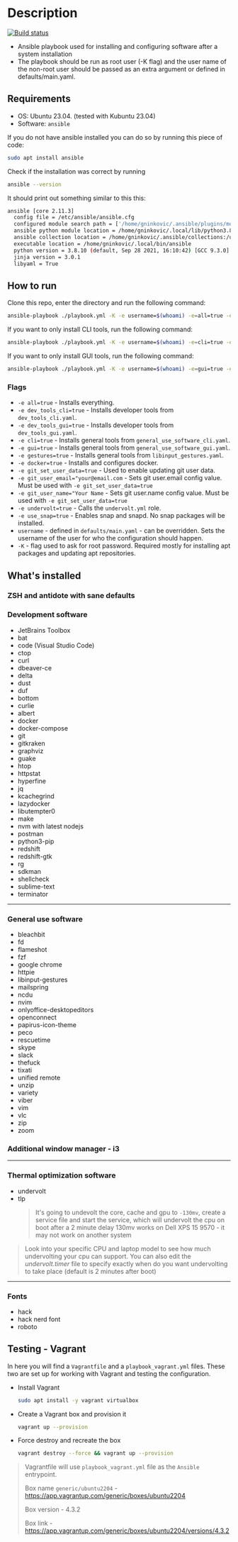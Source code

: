 # Description

[![Build status](https://github.com/TerrorSquad/ansible-post-installation/actions/workflows/build.yml/badge.svg)](https://github.com/TerrorSquad/ansible-post-installation/actions/workflows/build.yml)

- Ansible playbook used for installing and configuring software after a system installation
- The playbook should be run as root user (-K flag) and the user name of the non-root user should be passed as an extra argument or defined in defaults/main.yaml.

## Requirements

- OS: Ubuntu 23.04. (tested with Kubuntu 23.04)
- Software: `ansible`

If you do not have ansible installed you can do so by running this piece of code:

```bash
sudo apt install ansible
```

Check if the installation was correct by running

```bash
ansible --version
```

It should print out something similar to this this:

```bash
ansible [core 2.11.3]
  config file = /etc/ansible/ansible.cfg
  configured module search path = ['/home/gninkovic/.ansible/plugins/modules', '/usr/share/ansible/plugins/modules']
  ansible python module location = /home/gninkovic/.local/lib/python3.8/site-packages/ansible
  ansible collection location = /home/gninkovic/.ansible/collections:/usr/share/ansible/collections
  executable location = /home/gninkovic/.local/bin/ansible
  python version = 3.8.10 (default, Sep 28 2021, 16:10:42) [GCC 9.3.0]
  jinja version = 3.0.1
  libyaml = True
```

## How to run

Clone this repo, enter the directory and run the following command:

```bash
ansible-playbook ./playbook.yml -K -e username=$(whoami) -e=all=true -e=git_set_user_data=true -e "git_user_email='your@email.com'" -e "git_user_name='Your Name'"
```

If you want to only install CLI tools, run the following command:

```bash
ansible-playbook ./playbook.yml -K -e username=$(whoami) -e=cli=true -e=dev_tools_cli=true -e=git_set_user_data=true -e "git_user_email='your@email.com'" -e "git_user_name='Your Name'"
```

If you want to only install GUI tools, run the following command:

```bash
ansible-playbook ./playbook.yml -K -e username=$(whoami) -e=gui=true -e=dev_tools_gui=true -e=git_set_user_data=true -e "git_user_email='your@email.com'" -e "git_user_name='Your Name'"
```

### Flags

- `-e all=true` - Installs everything.
- `-e dev_tools_cli=true` - Installs developer tools from `dev_tools_cli.yaml`.
- `-e dev_tools_gui=true` - Installs developer tools from `dev_tools_gui.yaml`.
- `-e cli=true` - Installs general tools from `general_use_software_cli.yaml`.
- `-e gui=true` - Installs general tools from `general_use_software_gui.yaml`.
- `-e gestures=true` - Installs general tools from `libinput_gestures.yaml`.
- `-e docker=true` - Installs and configures docker.
- `-e git_set_user_data=true` - Used to enable updating git user data.
- `-e git_user_email="your@email.com` - Sets git user.email config value. Must be used with `-e git_set_user_data=true`
- `-e git_user_name="Your Name` - Sets git user.name config value. Must be used with `-e git_set_user_data=true`
- `-e undervolt=true` - Calls the `undervolt.yml` role.
- `-e use_snap=true` - Enables snap and snapd. No snap packages will be installed.
- `username` - defined in `defaults/main.yaml` - can be overridden. Sets the username of the user for who the configuration should happen.
- `-K` - flag used to ask for root password. Required mostly for installing apt packages and updating apt repositories.

## What's installed

### ZSH and antidote with sane defaults

### Development software

- JetBrains Toolbox
- bat
- code (Visual Studio Code)
- ctop
- curl
- dbeaver-ce
- delta
- dust
- duf
- bottom
- curlie
- albert
- docker
- docker-compose
- git
- gitkraken
- graphviz
- guake
- htop
- httpstat
- hyperfine
- jq
- kcachegrind
- lazydocker
- libutempter0
- make
- nvm with latest nodejs
- postman
- python3-pip
- redshift
- redshift-gtk
- rg
- sdkman
- shellcheck
- sublime-text
- terminator

---

### General use software

- bleachbit
- fd
- flameshot
- fzf
- google chrome
- httpie
- libinput-gestures
- mailspring
- ncdu
- nvim
- onlyoffice-desktopeditors
- openconnect
- papirus-icon-theme
- peco
- rescuetime
- skype
- slack
- thefuck
- tixati
- unified remote
- unzip
- variety
- viber
- vim
- vlc
- zip
- zoom

### Additional window manager - i3

---

### Thermal optimization software

- undervolt
- tlp
  > It's going to undevolt the core, cache and gpu to `-130mv`, create a service file and start the service, which will undervolt the cpu on boot after a 2 minute delay
  > 130mv works on Dell XPS 15 9570 - it may not work on another system

> Look into your specific CPU and laptop model to see how much undervolting your cpu can support. You can also edit the _undervolt.timer_ file to specify exactly when do you want undervolting to take place (default is 2 minutes after boot)

---

### Fonts

- hack
- hack nerd font
- roboto

## Testing - Vagrant

In here you will find a `Vagrantfile` and a `playbook_vagrant.yml` files. These two are set up for working with Vagrant and testing the configuration.

- Install Vagrant

  ```bash
  sudo apt install -y vagrant virtualbox
  ```

- Create a Vagrant box and provision it

  ```bash
  vagrant up --provision
  ```

- Force destroy and recreate the box

  ```bash
  vagrant destroy --force && vagrant up --provision
  ```

> Vagrantfile will use `playbook_vagrant.yml` file as the `Ansible` entrypoint.
>
> Box name `generic/ubuntu2204` - <https://app.vagrantup.com/generic/boxes/ubuntu2204>
>
> Box version - 4.3.2
>
> Box link - <https://app.vagrantup.com/generic/boxes/ubuntu2204/versions/4.3.2>

